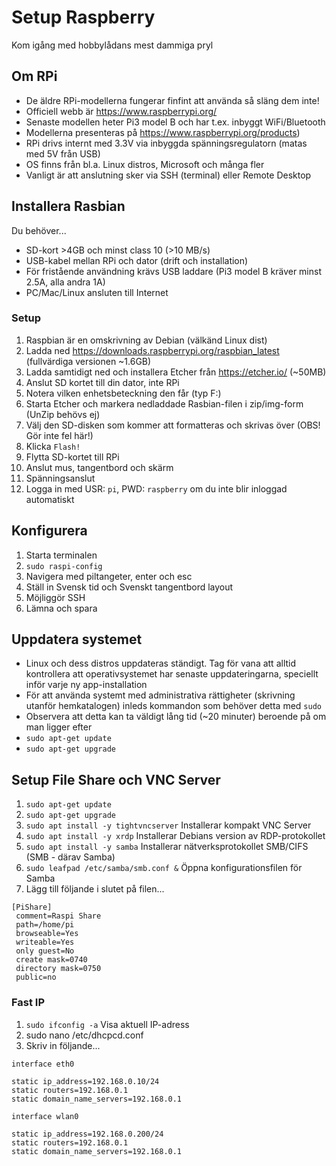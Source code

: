 # Setup Raspberry
Kom igång med hobbylådans mest dammiga pryl 

## Om RPi
* De äldre RPi-modellerna fungerar finfint att använda så släng dem inte!
* Officiell webb är https://www.raspberrypi.org/
* Senaste modellen heter Pi3 model B och har t.ex. inbyggt WiFi/Bluetooth
* Modellerna presenteras på https://www.raspberrypi.org/products)
* RPi drivs internt med 3.3V via inbyggda spänningsregulatorn (matas med 5V från USB)
* OS finns från bl.a. Linux distros, Microsoft och många fler
* Vanligt är att anslutning sker via SSH (terminal) eller Remote Desktop 

## Installera Rasbian
Du behöver...
* SD-kort >4GB och minst class 10 (>10 MB/s)
* USB-kabel mellan RPi och dator (drift och installation)
* För fristående användning krävs USB laddare (Pi3 model B kräver minst 2.5A, alla andra 1A)
* PC/Mac/Linux ansluten till Internet

### Setup
1. Raspbian är en omskrivning av Debian (välkänd Linux dist)
2. Ladda ned https://downloads.raspberrypi.org/raspbian_latest (fullvärdiga versionen ~1.6GB) 
3. Ladda samtidigt ned och installera Etcher från https://etcher.io/ (~50MB)
4. Anslut SD kortet till din dator, inte RPi
5. Notera vilken enhetsbeteckning den får (typ F:)
6. Starta Etcher och markera nedladdade Rasbian-filen i zip/img-form (UnZip behövs ej)
7. Välj den SD-disken som kommer att formatteras och skrivas över (OBS! Gör inte fel här!)
8. Klicka ```Flash!```
9. Flytta SD-kortet till RPi
10. Anslut mus, tangentbord och skärm
11. Spänningsanslut
12. Logga in med USR: ```pi```, PWD: ```raspberry``` om du inte blir inloggad automatiskt

## Konfigurera
1. Starta terminalen 
2. ```sudo raspi-config```
3. Navigera med piltangeter, enter och esc
4. Ställ in Svensk tid och Svenskt tangentbord layout
5. Möjliggör SSH
6. Lämna och spara

## Uppdatera systemet
* Linux och dess distros uppdateras ständigt. Tag för vana att alltid kontrollera att operativsystemet har senaste uppdateringarna, speciellt inför varje ny app-installation
* För att använda systemt med administrativa rättigheter (skrivning utanför hemkatalogen) inleds kommandon som behöver detta med ```sudo```
* Observera att detta kan ta väldigt lång tid (~20 minuter) beroende på om man ligger efter
* ```sudo apt-get update```
* ```sudo apt-get upgrade```

## Setup File Share och VNC Server
1. ```sudo apt-get update```
2. ```sudo apt-get upgrade```
3. ```sudo apt install -y tightvncserver``` Installerar kompakt VNC Server
4. ```sudo apt install -y xrdp``` Installerar Debians version av RDP-protokollet
5. ```sudo apt install -y samba``` Installerar nätverksprotokollet SMB/CIFS (SMB - därav Samba)
6. ```sudo leafpad /etc/samba/smb.conf &``` Öppna konfigurationsfilen för Samba
7. Lägg till följande i slutet på filen...
```
[PiShare]
 comment=Raspi Share
 path=/home/pi
 browseable=Yes
 writeable=Yes
 only guest=No
 create mask=0740
 directory mask=0750
 public=no
 ```
 ### Fast IP
 1. ```sudo ifconfig -a``` Visa aktuell IP-adress
 2. sudo nano /etc/dhcpcd.conf
 3. Skriv in följande...
```
interface eth0

static ip_address=192.168.0.10/24
static routers=192.168.0.1
static domain_name_servers=192.168.0.1

interface wlan0

static ip_address=192.168.0.200/24
static routers=192.168.0.1
static domain_name_servers=192.168.0.1
```
